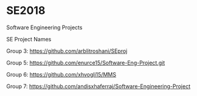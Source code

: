 # SE2018
Software Engineering Projects

SE Project Names



Group 3: https://github.com/arblitroshani/SEproj

Group 5: https://github.com/enurce15/Software-Eng-Project.git

Group 6: https://github.com/xhvogli15/MMS

Group 7: https://github.com/andisxhaferraj/Software-Engineering-Project

